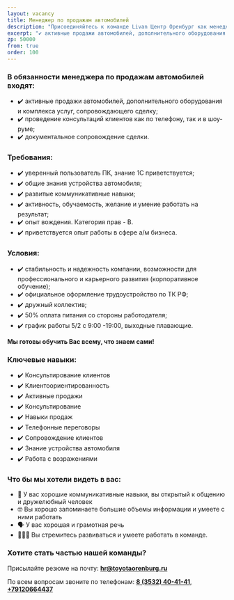 ```yaml
---
layout: vacancy
title: Менеджер по продажам автомобилей
description: "Присоединяйтесь к команде Livan Центр Оренбург как менеджер по продажам автомобилей. Откройте для себя карьерные возможности в автомобильной отрасли."
excerpt: "✔️ активные продажи автомобилей, дополнительного оборудования и комплекса услуг, сопровождающего сделку;<br> ✔️ проведение консультаций клиентов как по телефону, так и в шоу- руме;<br> ✔️ документальное сопровождение сделки."
zp: 50000
from: true
order: 100
---
```


### В обязанности менеджера по продажам автомобилей входят:

- ✔️ активные продажи автомобилей, дополнительного оборудования и комплекса услуг, сопровождающего сделку;
- ✔️ проведение консультаций клиентов как по телефону, так и в шоу- руме;
- ✔️ документальное сопровождение сделки.
 
### Требования: 
 
- ✔️ уверенный пользователь ПК, знание 1С приветствуется; 
- ✔️ общие знания устройства автомобиля; 
- ✔️ развитые коммуникативные навыки; 
- ✔️ активность, обучаемость, желание и умение работать на результат; 
- ✔️ опыт вождения. Категория прав - В. 
- ✔️ приветствуется опыт работы в сфере а/м бизнеса.
 
### Условия: 
 
- ✔️ стабильность и надежность компании, возможности для профессионального и карьерного развития (корпоративное обучение); 
- ✔️ официальное оформление трудоустройство по ТК РФ; 
- ✔️ дружный коллектив; 
- ✔️ 50% оплата питания со стороны работодателя; 
- ✔️ график работы 5/2 с 9:00 -19:00, выходные плавающие. 

**Мы готовы обучить Вас всему, что знаем сами!**
 
### Ключевые навыки:

- ✔️ Консультирование клиентов 
- ✔️ Клиентоориентированность 
- ✔️ Активные продажи 
- ✔️ Консультирование 
- ✔️ Навыки продаж 
- ✔️ Телефонные переговоры 
- ✔️ Сопровождение клиентов 
- ✔️ Знание устройства автомобиля 
- ✔️ Работа с возражениями
 
### Что бы мы хотели видеть в вас: 
- 🤗 У вас хорошие коммуникативные навыки, вы открытый к общению и дружелюбный человек 
- 🤓 Вы хорошо запоминаете большие объемы информации и умеете с ними работать 
- 🗣 У вас хорошая и грамотная речь 
- 💁🏻‍♀️ Вы стремитесь развиваться и умеете работать в команде. 
 
### Хотите стать частью нашей команды?

Присылайте резюме на почту: [**hr@toyotaorenburg.ru**](mailto:hr@toyotaorenburg.ru) 

По всем вопросам звоните по телефонам: [**8 (3532) 40-41-41**](tel:+73532404141), [**+79120664437**](tel:+79120664437)
